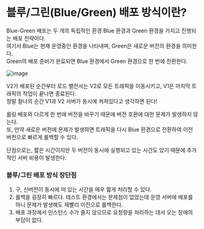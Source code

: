 # 블루/그린(Blue/Green) 배포 방식이란?

Blue-Green 배포는 두 개의 독립적인 환경 Blue 환경과 Green 환경을 가지고 진행되는 배포 전략이다.  
여기서 Blue는 현재 운영중인 환경을 나타내며, Green은 새로운 버전의 환경을 의미한다.  
Green의 배포 준비가 완료되면 Blue 환경에서 Green 환경으로 한 번에 전환한다.  

![image](https://github.com/user-attachments/assets/dd5d40df-945e-49a4-bb2c-d771a02da6d3)

V2가 배포된 순간부터 로드 밸런서는 V2로 모든 트래픽을 이동시키고, V1은 마지막 트래픽의 작업이 끝나면 종료된다.  
정말 찰나의 순간 V1과 V2 서버가 동시에 켜져있다고 생각하면 된다!  

롤링 배포와 다르게 한 번에 버전을 바꾸기 때문에 버전 호환에 대한 문제가 발생하지 않는다.  
또, 만약 새로운 버전에 문제가 발생하면 트래픽을 다시 Blue 환경으로 전환하여 이전 버전으로 빠르게 롤백할 수 있다.  

단점으로는, 짧은 시간이지만 두 버전이 동시에 실행되고 있는 시간도 있기 때문에 추가적인 서버 비용이 발생한다.  

### 블루/그린 배포 방식 장단점
1. 구, 신버전이 동시에 떠 있는 시간을 매우 짧게 처리할 수 있다.
2. 롤백을 굉장히 빠르다. 테스트 환경에서는 문제점이 없었는데 운영 서버에 배포를 하니 문제가 발생해도 재빨리 이전으로 롤백한다.
3. 배포 과정에서 인스턴스 수가 줄지 않으므로 요청량을 처리하는 데서 오는 장애의 부담이 없다.
 
